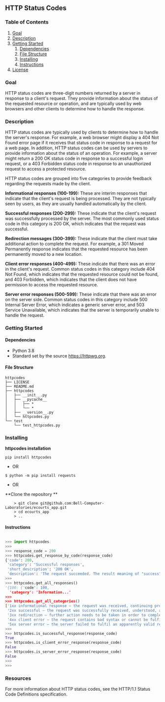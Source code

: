 ## HTTP Status Codes

### Table of Contents
1. [Goal](#goal)
2. [Description](#description)
3. [Getting Started](#getting_started)
	1. [Dependencies](#dependencies)
	2. [File Structure](#file_structure)
	3. [Installing](#installation)
	4. [Instructions](#instructions)
4. [License](#license)

<a name="goal"></a>
### Goal
HTTP status codes are three-digit numbers returned by a server in response to a client's request. They provide information about the status of the requested resource or operation, and are typically used by web browsers and other clients to determine how to handle the response.

### Description
HTTP status codes are typically used by clients to determine how to handle the server's response. For example, a web browser might display a 404 Not Found error page if it receives that status code in response to a request for a web page. In addition, HTTP status codes can be used by servers to provide information about the status of an operation. For example, a server might return a 200 OK status code in response to a successful login request, or a 403 Forbidden status code in response to an unauthorized request to access a protected resource.

HTTP status codes are grouped into five categories to provide feedback regarding the requests made by the client.

**Informational responses (100-199):** These are interim responses that indicate that the client's request is being processed. They are not typically seen by users, as they are usually handled automatically by the client.

**Successful responses (200-299):** These indicate that the client's request was successfully processed by the server. The most commonly used status code in this category is 200 OK, which indicates that the request was successful.

**Redirection messages (300-399):** These indicate that the client must take additional action to complete the request. For example, a 301 Moved Permanently response indicates that the requested resource has been permanently moved to a new location.

**Client error responses (400-499):** These indicate that there was an error in the client's request. Common status codes in this category include 404 Not Found, which indicates that the requested resource could not be found, and 403 Forbidden, which indicates that the client does not have permission to access the requested resource.

**Server error responses (500-599):** These indicate that there was an error on the server side. Common status codes in this category include 500 Internal Server Error, which indicates a generic server error, and 503 Service Unavailable, which indicates that the server is temporarily unable to handle the request.

<a name="getting_started"></a>
### Getting Started

<a name="dependencies"></a>
#### Dependencies
* Python 3.8
* Standard set by the source https://httpwg.org.

<a name="file_structure"></a>
#### File Structure
```
httpcodes
├── LICENSE
├── README.md
├── httpcodes
│   ├── __init__.py
│   ├── __pycache__
│   │   ├── *
│   │   └── *
│   ├── __version__.py
│   └── httpcodes.py
└── test
    └── test_httpcodes.py
```

<a name="installation"></a>
### Installing

**httpcodes installation**

```console
pip install httpcodes
```
- OR

```console
$ python -m pip install requests
```

- OR

**Clone the repository **

```console
    > git clone git@github.com:Bell-Computer-Laboratories/ecourts_app.git
    > cd ecourts_app
    > ..
```
 
<a name="instructions"></a>
#### Instructions
```python

>>> import httpcodes
>>> 
>>> response_code = 200
>>> httpcodes.get_response_by_code(response_code)
{'code': 200,
 'category': 'Successful responses',
 'short_description': '200 OK',
 'description': 'The request succeeded. The result meaning of "success" depends on the HTTP method:'}
>>>
>>> httpcodes.get_all_responses()
'{100: {'code': 100,
  'category': 'Information...'
>>>
>>> httpcodes.get_all_categories()
['1xx informational response – the request was received, continuing process',
 '2xx successful – the request was successfully received, understood, and accepted',
 '3xx redirection – further action needs to be taken in order to complete the request',
 '4xx client error – the request contains bad syntax or cannot be fulfilled',
 '5xx server error – the server failed to fulfil an apparently valid request']
>>>
>>> httpcodes.is_successful_response(response_code)
True
>>> httpcodes.is_client_error_response(response_code)
False
>>> httpcodes.is_server_error_response(response_code)
False
>>> 
>>>
```

### Resources
For more information about HTTP status codes, see the HTTP/1.1 Status Code Definitions specification.
